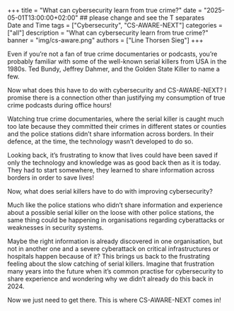 +++
title = "What can cybersecurity learn from true crime?"
date = "2025-05-01T13:00:00+02:00" ## please change and see the T separates Date and Time
tags = ["Cybersecurity", "CS-AWARE-NEXT"]
categories = ["all"]
description = "What can cybersecurity learn from true crime?"
banner = "img/cs-aware.png"
authors = ["Line Thorsen Sieg"]
+++

Even if you’re not a fan of true crime documentaries or podcasts, you’re probably familiar with some of the well-known serial killers from USA in the 1980s. Ted Bundy, Jeffrey Dahmer, and the Golden State Killer to name a few. 

Now what does this have to do with cybersecurity and CS-AWARE-NEXT? I promise there is a connection other than justifying my consumption of true crime podcasts during office hours! 

Watching true crime documentaries, where the serial killer is caught much too late because they committed their crimes in different states or counties and the police stations didn’t share information across borders. In their defence, at the time, the technology wasn’t developed to do so. 

Looking back, it’s frustrating to know that lives could have been saved if only the technology and knowledge was as good back then as it is today. They had to start somewhere, they learned to share information across borders in order to save lives! 

Now, what does serial killers have to do with improving cybersecurity? 

Much like the police stations who didn’t share information and experience about a possible serial killer on the loose with other police stations, the same thing could be happening in organisations regarding cyberattacks or weaknesses in security systems. 

Maybe the right information is already discovered in one organisation, but not in another one and a severe cyberattack on critical infrastructures or hospitals happen because of it? This brings us back to the frustrating feeling about the slow catching of serial killers. Imagine that frustration many years into the future when it’s common practise for cybersecurity to share experience and wondering why we didn’t already do this back in 2024.  


Now we just need to get there. This is where CS-AWARE-NEXT comes in! 
